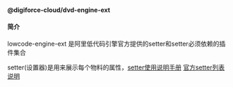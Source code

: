 #### @digiforce-cloud/dvd-engine-ext

#### 简介
lowcode-engine-ext 是阿里低代码引擎官方提供的setter和setter必须依赖的插件集合

setter(设置器)是用来展示每个物料的属性，[setter使用说明手册](https://www.yuque.com/lce/doc/cl03wo_nmhznb) [官方setter列表说明](https://www.yuque.com/lce/doc/oc220p#fl46)